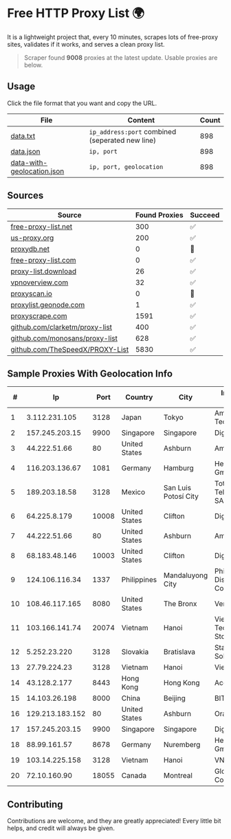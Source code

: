 
# Free HTTP Proxy List 🌍

It is a lightweight project that, every 10 minutes, scrapes lots of free-proxy sites, validates if it works, and serves a clean proxy list.


> Scraper found **9008** proxies at the latest update. Usable proxies are below.

## Usage

Click the file format that you want and copy the URL.


|File|Content|Count|
|----|-------|-----|
|[data.txt](https://raw.githubusercontent.com/themiralay/Proxy-List-World/master/data.txt)|`ip_address:port` combined (seperated new line)|898|
|[data.json](https://raw.githubusercontent.com/themiralay/Proxy-List-World/master/data.json)|`ip, port`|898|
|[data-with-geolocation.json](https://raw.githubusercontent.com/themiralay/Proxy-List-World/master/data-with-geolocation.json)|`ip, port, geolocation`|898|

## Sources

|Source|Found Proxies|Succeed|
|------|-------------|-------|
|[free-proxy-list.net](https://free-proxy-list.net)|300|✅|
|[us-proxy.org](https://www.us-proxy.org)|200|✅|
|[proxydb.net](http://proxydb.net)|0|🚫|
|[free-proxy-list.com](https://free-proxy-list.com/?page=&port=&type%5B%5D=http&type%5B%5D=https&up_time=0&search=Search)|0|✅|
|[proxy-list.download](https://www.proxy-list.download/HTTP)|26|✅|
|[vpnoverview.com](https://vpnoverview.com/privacy/anonymous-browsing/free-proxy-servers)|32|✅|
|[proxyscan.io](https://www.proxyscan.io)|0|🚫|
|[proxylist.geonode.com](https://proxylist.geonode.com/api/proxy-list?limit=300&page=1&sort_by=lastChecked&sort_type=desc&protocols=http,https)|1|✅|
|[proxyscrape.com](https://api.proxyscrape.com/v2/?request=displayproxies&protocol=http&timeout=10000&country=all&ssl=all&anonymity=all)|1591|✅|
|[github.com/clarketm/proxy-list](https://raw.githubusercontent.com/clarketm/proxy-list/master/proxy-list-raw.txt)|400|✅|
|[github.com/monosans/proxy-list](https://raw.githubusercontent.com/monosans/proxy-list/main/proxies/http.txt)|628|✅|
|[github.com/TheSpeedX/PROXY-List](https://raw.githubusercontent.com/TheSpeedX/PROXY-List/master/http.txt)|5830|✅|


## Sample Proxies With Geolocation Info

|#|Ip|Port|Country|City|Internet Service Provider|
|-|--|----|-------|----|-------------------------|
|1|3.112.231.105|3128|Japan|Tokyo|Amazon Technologies Inc.|
|2|157.245.203.15|9900|Singapore|Singapore|DigitalOcean, LLC|
|3|44.222.51.66|80|United States|Ashburn|Amazon.com|
|4|116.203.136.67|1081|Germany|Hamburg|Hetzner Online GmbH|
|5|189.203.18.58|3128|Mexico|San Luis Potosí City|Total Play Telecomunicaciones SA De CV|
|6|64.225.8.179|10008|United States|Clifton|DigitalOcean, LLC|
|7|44.222.51.66|80|United States|Ashburn|Amazon.com|
|8|68.183.48.146|10003|United States|Clifton|DigitalOcean, LLC|
|9|124.106.116.34|1337|Philippines|Mandaluyong City|Philippine Long Distance Telephone Co.|
|10|108.46.117.165|8080|United States|The Bronx|Verizon Business|
|11|103.166.141.74|20074|Vietnam|Hanoi|Viet NAM Cloud Technology Joint Stock Company|
|12|5.252.23.220|3128|Slovakia|Bratislava|Stark Industries Solutions LTD|
|13|27.79.224.23|3128|Vietnam|Hanoi|Viettel Corporation|
|14|43.128.2.177|8443|Hong Kong|Hong Kong|Aceville Pte.ltd|
|15|14.103.26.198|8000|China|Beijing|BITNET|
|16|129.213.183.152|80|United States|Ashburn|Oracle Corporation|
|17|157.245.203.15|9900|Singapore|Singapore|DigitalOcean, LLC|
|18|88.99.161.57|8678|Germany|Nuremberg|Hetzner Online GmbH|
|19|103.14.225.158|3128|Vietnam|Hanoi|VNB|
|20|72.10.160.90|18055|Canada|Montreal|GloboTech Communications|



## Contributing

Contributions are welcome, and they are greatly appreciated! Every
little bit helps, and credit will always be given.


